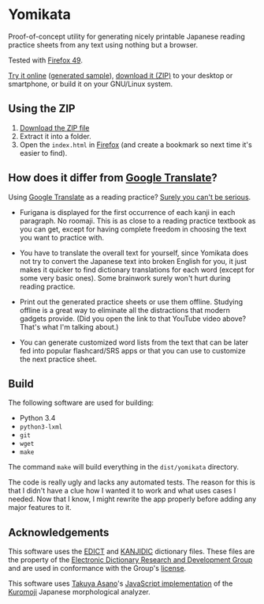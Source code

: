 Yomikata
========

Proof-of-concept utility for generating nicely printable Japanese reading
practice sheets from any text using nothing but a browser.

Tested with [Firefox 49][firefox].

  [firefox]: https://www.mozilla.org/en-US/firefox/new/

[Try it online][demo] ([generated sample][sample]), [download it
(ZIP)][download] to your desktop or smartphone, or build it on your GNU/Linux
system.

  [demo]: http://attilammagyar.github.io/yomikata/demo.html
  [sample]: http://attilammagyar.github.io/yomikata/sample.html
  [download]: http://attilammagyar.github.io/yomikata/yomikata.zip

Using the ZIP
-------------

 1. [Download the ZIP file][download]
 2. Extract it into a folder.
 3. Open the `index.html` in [Firefox][firefox] (and create a bookmark so next
    time it's easier to find).

How does it differ from [Google Translate][gt]?
----------------------------------------------

Using [Google Translate][gt] as a reading practice? [Surely you can't be
serious][surely].

  [gt]: https://translate.google.com
  [surely]: https://www.youtube.com/watch?v=B_XuPXGMpLA

 * Furigana is displayed for the first occurrence of each kanji in each
   paragraph. No roomaji. This is as close to a reading practice textbook as
   you can get, except for having complete freedom in choosing the text you
   want to practice with.

 * You have to translate the overall text for yourself, since Yomikata does not
   try to convert the Japanese text into broken English for you, it just makes
   it quicker to find dictionary translations for each word (except for some
   very basic ones). Some brainwork surely won't hurt during reading practice.

 * Print out the generated practice sheets or use them offline. Studying
   offline is a great way to eliminate all the distractions that modern gadgets
   provide. (Did you open the link to that YouTube video above? That's what
   I'm talking about.)

 * You can generate customized word lists from the text that can be later fed
   into popular flashcard/SRS apps or that you can use to customize the next
   practice sheet.

Build
-----

The following software are used for building:

 * Python 3.4
 * `python3-lxml`
 * `git`
 * `wget`
 * `make`

The command `make` will build everything in the `dist/yomikata` directory.

The code is really ugly and lacks any automated tests. The reason for this is
that I didn't have a clue how I wanted it to work and what uses cases I needed.
Now that I know, I might rewrite the app properly before adding any major
features to it.

Acknowledgements
----------------

This software uses the [EDICT][edict] and [KANJIDIC][kanjidic] dictionary
files. These files are the property of the [Electronic Dictionary Research and
Development Group][edrdg] and are used in conformance with the Group's
[license][edrdglic].

This software uses [Takuya Asano][takuyaa]'s [JavaScript
implementation][kuromojijs] of the [Kuromoji][kuromoji] Japanese morphological
analyzer.

  [edict]: http://www.csse.monash.edu.au/~jwb/edict.html
  [kanjidic]: http://www.csse.monash.edu.au/~jwb/kanjidic.html
  [edrdg]: http://www.edrdg.org/
  [edrdglic]: http://www.edrdg.org/edrdg/licence.html

  [takuyaa]: https://github.com/takuyaa
  [kuromojijs]: https://github.com/takuyaa/kuromoji.js
  [kuromoji]: http://www.atilika.com/ja/products/kuromoji.html
